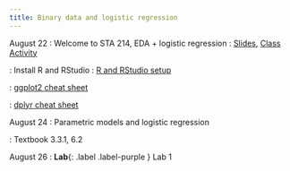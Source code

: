 ```yaml
---
title: Binary data and logistic regression
---
```


August 22
: Welcome to STA 214, EDA + logistic regression
  : [Slides](https://sta214-f22.github.io/slides/lecture_1_annotated.pdf), [Class Activity](https://sta214-f22.github.io/class_activities/ca_lecture1.html)

: Install R and RStudio 
  : [R and RStudio setup](https://sta214-f22.github.io/software_installation/)
  
: [ggplot2 cheat sheet](https://raw.githubusercontent.com/rstudio/cheatsheets/master/data-visualization.pdf)

: [dplyr cheat sheet](https://raw.githubusercontent.com/rstudio/cheatsheets/master/data-transformation.pdf)

August 24
: Parametric models and logistic regression
  
: Textbook 3.3.1, 6.2

August 26
: **Lab**{: .label .label-purple } Lab 1